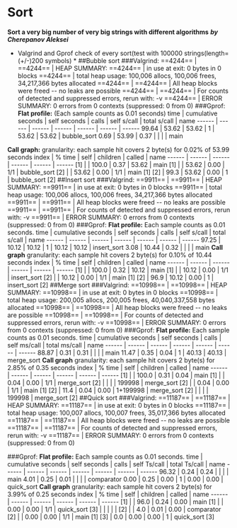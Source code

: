 # Sort
**Sort a very big number of very big strings with different algorithms**
_**by Cherepanov Aleksei**_

* Valgrind and Gprof check of every sort(test with 100000 strings(length=(+/-)200 symbols) *
##Bubble sort
###Valgrind:
==4244== | 
==4244== | HEAP SUMMARY:
==4244== |     in use at exit: 0 bytes in 0 blocks
==4244== |   total heap usage: 100,006 allocs, 100,006 frees, 34,217,366 bytes allocated
==4244== | 
==4244== | All heap blocks were freed -- no leaks are possible
==4244== | 
==4244== | For counts of detected and suppressed errors, rerun with: -v
==4244== | ERROR SUMMARY: 0 errors from 0 contexts (suppressed: 0 from 0)
###Gprof:
**Flat  profile:**
(Each sample counts as 0.01 seconds)
   time | cumulative seconds | self seconds | calls | self s/call | total s/call | name 
------ | ------ | ------ | ------ | ------ | ------ | ------ 
 99.64 |  53.62 |  53.62 |  1 |  53.62 |  53.62 |  bubble_sort 
 0.69 |  53.99 |  0.37 |  |  |  |  main 

**Call graph:**
granularity: each sample hit covers 2 byte(s) for 0.02% of 53.99 seconds
 index | % time | self | children | called | name <spontaneous> 
------ | ------ | ------ | ------ | ------ | ------ 
 [1] |  |  100.0 |  0.37 |  53.62 |  main  [1]
 |  |  53.62 |  0.00 |  1/1 |  bubble_sort  [2]
 |  |  53.62 |  0.00 |  1/1 |  main  [1]
 [2] |  99.3 |  53.62 |  0.00 |  1 |  bubble_sort  [2]
##Insert sort
###Valgrind:
==9911== | 
==9911== | HEAP SUMMARY:
==9911== |     in use at exit: 0 bytes in 0 blocks
==9911== |   total heap usage: 100,006 allocs, 100,006 frees, 34,217,366 bytes allocated
==9911== | 
==9911== | All heap blocks were freed -- no leaks are possible
==9911== | 
==9911== | For counts of detected and suppressed errors, rerun with: -v
==9911== | ERROR SUMMARY: 0 errors from 0 contexts (suppressed: 0 from 0)
###Gprof:
**Flat  profile:**
Each sample counts as 0.01 seconds.
   time | cumulative seconds | self seconds | calls | self s/call | total s/call | name 
------ | ------ | ------ | ------ | ------ | ------ | ------ 
 97.25 |  10.12 |  10.12 |  1 |  10.12 |  10.12 |  insert_sort 
 3.08 |  10.44 |  0.32 |  |  |  |  main 
**Call graph**
granularity: each sample hit covers 2 byte(s) for 0.10% of 10.44 seconds
 index | % time | self | children | called | name <spontaneous> 
------ | ------ | ------ | ------ | ------ | ------ 
 [1] |  |  100.0 |  0.32 |  10.12 |  main  [1]
 |  |  10.12 |  0.00 |  1/1 |  insert_sort  [2]
 |  |  10.12 |  0.00 |  1/1 |  main  [1]
 [2] |  96.9 |  10.12 |  0.00 |  1 |  insert_sort  [2]
##Merge sort
###Valgrind:
==10998== | 
==10998== | HEAP SUMMARY:
==10998== |     in use at exit: 0 bytes in 0 blocks
==10998== |   total heap usage: 200,005 allocs, 200,005 frees, 40,040,337,558 bytes allocated
==10998== | 
==10998== | All heap blocks were freed -- no leaks are possible
==10998== | 
==10998== | For counts of detected and suppressed errors, rerun with: -v
==10998== | ERROR SUMMARY: 0 errors from 0 contexts (suppressed: 0 from 0)
###Gprof:
**Flat  profile:**
Each sample counts as 0.01 seconds.
   time | cumulative seconds | self seconds | calls | self ms/call | total ms/call | name 
------ | ------ | ------ | ------ | ------ | ------ | ------ 
 88.87 |  0.31 |  0.31 |  |  |  |  main 
 11.47 |  0.35 |  0.04 |  1 |  40.13 |  40.13 |  merge_sort 
**Call graph**
granularity: each sample hit covers 2 byte(s) for 2.85% of 0.35 seconds
 index | % time | self | children | called | name <spontaneous> 
------ | ------ | ------ | ------ | ------ | ------ 
 [1] |  |  100.0 |  0.31 |  0.04 |  main  [1]
 |  |  0.04 |  0.00 |  1/1 |  merge_sort  [2]
 |  |  |  |  199998 |  merge_sort  [2]
 |  |  0.04 |  0.00 |  1/1 |  main  [1]
 [2] |  11.4 |  0.04 |  0.00 |  1+199998 |  merge_sort  [2]
 |  |  |  |  199998 |  merge_sort  [2]
##Quick sort
###Valgrind:
==11187== | 
==11187== | HEAP SUMMARY:
==11187== |     in use at exit: 0 bytes in 0 blocks
==11187== |   total heap usage: 100,007 allocs, 100,007 frees, 35,017,366 bytes allocated
==11187== | 
==11187== | All heap blocks were freed -- no leaks are possible
==11187== | 
==11187== | For counts of detected and suppressed errors, rerun with: -v
==11187== | ERROR SUMMARY: 0 errors from 0 contexts (suppressed: 0 from 0)

###Gprof:
**Flat  profile:**
Each sample counts as 0.01 seconds.
   time | cumulative seconds | self seconds | calls | self Ts/call | total Ts/call | name 
------ | ------ | ------ | ------ | ------ | ------ | ------ 
 96.32 |  0.24 |  0.24 |  |  |  |  main 
 4.01 |  0.25 |  0.01 |  |  |  |  comparator 
 0.00 |  0.25 |  0.00 |  1 |  0.00 |  0.00 |  quick_sort 
**Call graph**
granularity: each sample hit covers 2 byte(s) for 3.99% of 0.25 seconds
 index | % time | self | children | called | name <spontaneous> 
------ | ------ | ------ | ------ | ------ | ------ 
 [1] |  |  96.0 |  0.24 |  0.00 |  main  [1]
 |  |  0.00 |  0.00 |  1/1 |  quick_sort  [3]
 |  |  |  |  |  <spontaneous>  [2]
 |  |  4.0 |  0.01 |  0.00 |  comparator  [2]
 |  |  0.00 |  0.00 |  1/1 |  main  [1]
 [3] |  0.0 |  0.00 |  0.00 |  1 |  quick_sort  [3]

